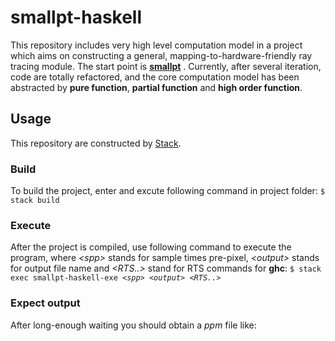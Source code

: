 # smallpt-haskell
This repository includes very high level computation model in a project which aims on constructing a general, mapping-to-hardware-friendly ray tracing module. The start point is [**smallpt**](https://www.kevinbeason.com/smallpt/) . Currently, after several iteration, code are totally refactored, and the core computation model has been abstracted by **pure function**, **partial function** and **high order function**.

## Usage
This repository are constructed by [Stack](https://docs.haskellstack.org/en/stable/README/).

### Build
To build the project, enter and excute following command in project folder:
`$ stack build`

### Execute
After the project is compiled, use following command to execute the program, where *\<spp\>* stands for sample times pre-pixel,  *\<output\>* stands for output file name and *\<RTS..\>* stand for RTS commands for **ghc**:
`$ stack exec smallpt-haskell-exe `*`<spp>`*` `*`<output>`*` `*`<RTS..> `*

### Expect output
After long-enough waiting you should obtain a *ppm* file like:
